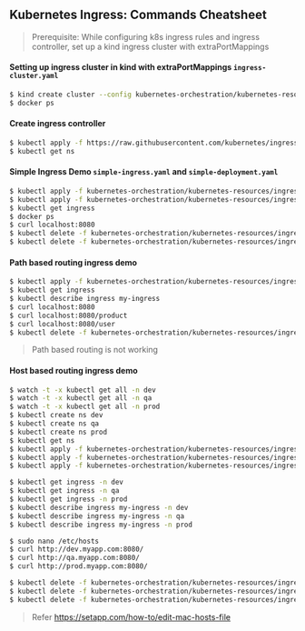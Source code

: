 ## Kubernetes Ingress: Commands Cheatsheet

> Prerequisite: While configuring k8s ingress rules and ingress controller, set up a kind ingress cluster with extraPortMappings

#### Setting up ingress cluster in kind with extraPortMappings `ingress-cluster.yaml`
```bash
$ kind create cluster --config kubernetes-orchestration/kubernetes-resources/ingress/cluster/ingress-cluster.yaml
$ docker ps
```

#### Create ingress controller
```bash
$ kubectl apply -f https://raw.githubusercontent.com/kubernetes/ingress-nginx/main/deploy/static/provider/kind/deploy.yaml
$ kubectl get ns
```

#### Simple Ingress Demo `simple-ingress.yaml` and `simple-deployment.yaml`
```bash
$ kubectl apply -f kubernetes-orchestration/kubernetes-resources/ingress/simple-ingress/simple-ingress.yaml
$ kubectl apply -f kubernetes-orchestration/kubernetes-resources/ingress/simple-ingress/simple-deployment.yaml
$ kubectl get ingress
$ docker ps
$ curl localhost:8080
$ kubectl delete -f kubernetes-orchestration/kubernetes-resources/ingress/simple-ingress/simple-ingress.yaml
$ kubectl delete -f kubernetes-orchestration/kubernetes-resources/ingress/simple-ingress/simple-deployment.yaml
```

#### Path based routing ingress demo 
```bash
$ kubectl apply -f kubernetes-orchestration/kubernetes-resources/ingress/path-based-routing/.
$ kubectl get ingress
$ kubectl describe ingress my-ingress
$ curl localhost:8080
$ curl localhost:8080/product
$ curl localhost:8080/user
$ kubectl delete -f kubernetes-orchestration/kubernetes-resources/ingress/path-based-routing/.
```
> Path based routing is not working

#### Host based routing ingress demo
```bash
$ watch -t -x kubectl get all -n dev
$ watch -t -x kubectl get all -n qa
$ watch -t -x kubectl get all -n prod
$ kubectl create ns dev
$ kubectl create ns qa
$ kubectl create ns prod
$ kubectl get ns
$ kubectl apply -f kubernetes-orchestration/kubernetes-resources/ingress/host-based-routing/dev/.
$ kubectl apply -f kubernetes-orchestration/kubernetes-resources/ingress/host-based-routing/qa/.
$ kubectl apply -f kubernetes-orchestration/kubernetes-resources/ingress/host-based-routing/prod/.

$ kubectl get ingress -n dev
$ kubectl get ingress -n qa
$ kubectl get ingress -n prod
$ kubectl describe ingress my-ingress -n dev
$ kubectl describe ingress my-ingress -n qa
$ kubectl describe ingress my-ingress -n prod

$ sudo nano /etc/hosts
$ curl http://dev.myapp.com:8080/
$ curl http://qa.myapp.com:8080/
$ curl http://prod.myapp.com:8080/

$ kubectl delete -f kubernetes-orchestration/kubernetes-resources/ingress/host-based-routing/dev/.
$ kubectl delete -f kubernetes-orchestration/kubernetes-resources/ingress/host-based-routing/qa/.
$ kubectl delete -f kubernetes-orchestration/kubernetes-resources/ingress/host-based-routing/prod/.
```

> Refer https://setapp.com/how-to/edit-mac-hosts-file